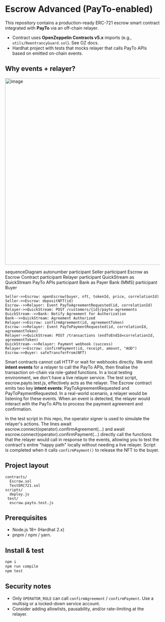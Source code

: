 
# Escrow Advanced (PayTo-enabled)

This repository contains a production-ready ERC-721 escrow smart contract integrated with **PayTo** via an off-chain relayer.

- Contract uses **OpenZeppelin Contracts v5.x** imports (e.g., `utils/ReentrancyGuard.sol`). See OZ docs.  
- Hardhat project with tests that mocks relayer that calls PayTo APIs based on emitted on-chain events.

## Why events + relayer?

<img width="1890" height="606" alt="image" src="https://github.com/user-attachments/assets/484db5e6-ff6f-41d8-91a5-a0c0ed5e6912" />

sequenceDiagram
    autonumber
    participant Seller
    participant Escrow as Escrow Contract
    participant Relayer
    participant QuickStream as QuickStream PayTo APIs
    participant Bank as Payer Bank (MMS)
    participant Buyer

    Seller->>Escrow: openEscrow(buyer, nft, tokenId, price, correlationId)
    Seller->>Escrow: depositNFT(id)
    Escrow-->>Relayer: Event PayToAgreementRequested(id, correlationId)
    Relayer->>QuickStream: POST /customers/{id}/payto-agreements
    QuickStream-->>Bank: Notify Agreement for Authorization
    Bank-->>QuickStream: Agreement Authorized
    Relayer->>Escrow: confirmAgreement(id, agreementToken)
    Escrow-->>Relayer: Event PayToPaymentRequested(id, correlationId, agreementToken)
    Relayer->>QuickStream: POST /transactions (endToEndId=correlationId, agreementToken)
    QuickStream-->>Relayer: Payment webhook (success)
    Relayer->>Escrow: confirmPayment(id, receipt, amount, "AUD")
    Escrow->>Buyer: safeTransferFrom(NFT)​

Smart contracts cannot call HTTP or wait for webhooks directly. We emit **intent events** for a relayer to call the PayTo APIs, then finalise the transaction on-chain via role-gated functions. 
In a local testing environment, we don't have a live relayer service. The test script, escrow.payto.test.js, effectively acts as the relayer.
The Escrow contract emits two key **intent events**: 
PayToAgreementRequested and 
PayToPaymentRequested. 
In a real-world scenario, a relayer would be listening for these events. When an event is detected, the relayer would interact with the PayTo APIs to process the payment agreement and confirmation.

In the test script in this repo, the operator signer is used to simulate the relayer's actions. The lines 
await escrow.connect(operator).confirmAgreement(...) and 
await escrow.connect(operator).confirmPayment(...) 
directly call the functions that the relayer would call in response to the events, allowing you to test the contract's entire "happy path" locally without needing a live relayer.
Script is completed when it calls `confirmPayment()` to release the NFT to the buyer.



## Project layout
```
contracts/
  Escrow.sol
  TestERC721.sol
scripts/
  deploy.js
 test/
  escrow.payto.test.js
```

## Prerequisites
- Node.js 18+ (Hardhat 2.x)  
- pnpm / npm / yarn.

## Install & test
```bash
npm i
npm run compile
npm test
```
## Security notes
- Only `OPERATOR_ROLE` can call `confirmAgreement` / `confirmPayment`. Use a multisig or a locked-down service account.
- Consider adding allowlists, pausability, and/or rate-limiting at the relayer.

